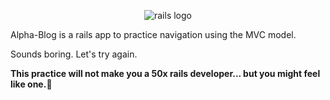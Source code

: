 <p align="center">
  <img src="https://avatars3.githubusercontent.com/u/4223?s=400&v=4" alt="rails logo">
</p>

Alpha-Blog is a rails app to practice navigation using the MVC model.

Sounds boring. Let's try again.

__This practice will not make you a 50x rails developer... but you might feel like one.__😬
